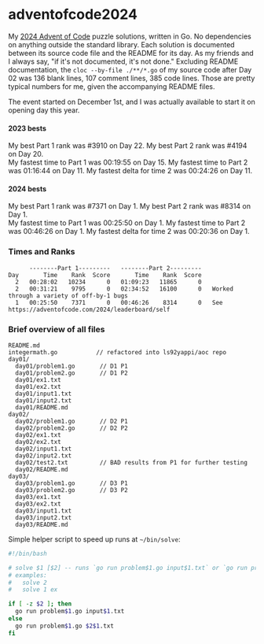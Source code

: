 # adventofcode2024 #

My [2024 Advent of Code](https://adventofcode.com/2024) puzzle solutions, written in Go. No dependencies on anything outside the standard library. 
Each solution is documented between its source code file and the README for its day. As my friends and I always say, "if it's not documented, it's not done." Excluding README documentation, the `cloc --by-file ./**/*.go` of my source code after Day 02 was 136 blank lines, 107 comment lines, 385 code lines. Those are pretty typical numbers for me, given the accompanying README files.  

The event started on December 1st, and I was actually available to start it on opening day this year.  

#### 2023 bests ####
My best Part 1 rank was #3910 on Day 22. My best Part 2 rank was #4194 on Day 20.  
My fastest time to Part 1 was 00:19:55 on Day 15. My fastest time to Part 2 was 01:16:44 on Day 11. My fastest delta for time 2 was 00:24:26 on Day 11.  

#### 2024 bests ####
My best Part 1 rank was #7371 on Day 1. My best Part 2 rank was #8314 on Day 1.  
My fastest time to Part 1 was 00:25:50 on Day 1. My fastest time to Part 2 was 00:46:26 on Day 1. My fastest delta for time 2 was 00:20:36 on Day 1.  


### Times and Ranks ###
```
      --------Part 1---------   --------Part 2---------
Day       Time    Rank  Score       Time    Rank  Score
  2   00:28:02   10234      0   01:09:23   11865      0   
  2   00:31:21    9795      0   02:34:52   16100      0   Worked through a variety of off-by-1 bugs
  1   00:25:50    7371      0   00:46:26    8314      0   See https://adventofcode.com/2024/leaderboard/self
```


### Brief overview of all files ###
```
README.md
integermath.go           // refactored into ls92yappi/aoc repo
day01/
  day01/problem1.go       // D1 P1
  day01/problem2.go       // D1 P2
  day01/ex1.txt
  day01/ex2.txt
  day01/input1.txt
  day01/input2.txt
  day01/README.md
day02/
  day02/problem1.go       // D2 P1
  day02/problem2.go       // D2 P2
  day02/ex1.txt
  day02/ex2.txt
  day02/input1.txt
  day02/input2.txt
  day02/test2.txt         // BAD results from P1 for further testing
  day02/README.md
day03/
  day03/problem1.go       // D3 P1
  day03/problem2.go       // D3 P2
  day03/ex1.txt
  day03/ex2.txt
  day03/input1.txt
  day03/input2.txt
  day03/README.md
```


Simple helper script to speed up runs at `~/bin/solve`:
```bash
#!/bin/bash

# solve $1 [$2] -- runs `go run problem$1.go input$1.txt` or `go run problem$1.go $2$1.txt`
# examples:
#   solve 2
#   solve 1 ex

if [ -z $2 ]; then
  go run problem$1.go input$1.txt
else
  go run problem$1.go $2$1.txt
fi
```
